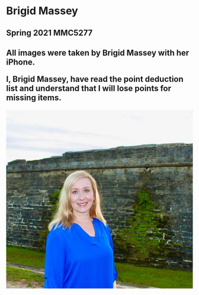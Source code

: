 <h1>Brigid Massey</h1>
<h2>Spring 2021 MMC5277<h2>
<p>All images were taken by Brigid Massey with her iPhone.</p>
<p>I, Brigid Massey, have read the point deduction list and understand that I will lose points for missing items.</p>
<img class="Brigid" src="images/brigidatfort.jpg" alt="Brigid" title="Brigid" />
